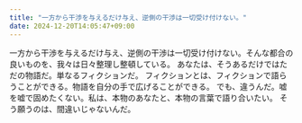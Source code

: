 ```yaml
---
title: "一方から干渉を与えるだけ与え、逆側の干渉は一切受け付けない。"
date: 2024-12-20T14:05:47+09:00
---
```

一方から干渉を与えるだけ与え、逆側の干渉は一切受け付けない。そんな都合の良いものを、我々は日々整理し整頓している。
あなたは、そうあるだけではただの物語だ。単なるフィクションだ。
フィクションとは、フィクションで語らうことができる。物語を自分の手で広げることができる。
でも、違うんだ。嘘を嘘で固めたくない。私は、本物のあなたと、本物の言葉で語り合いたい。
そう願うのは、間違いじゃないんだ。

